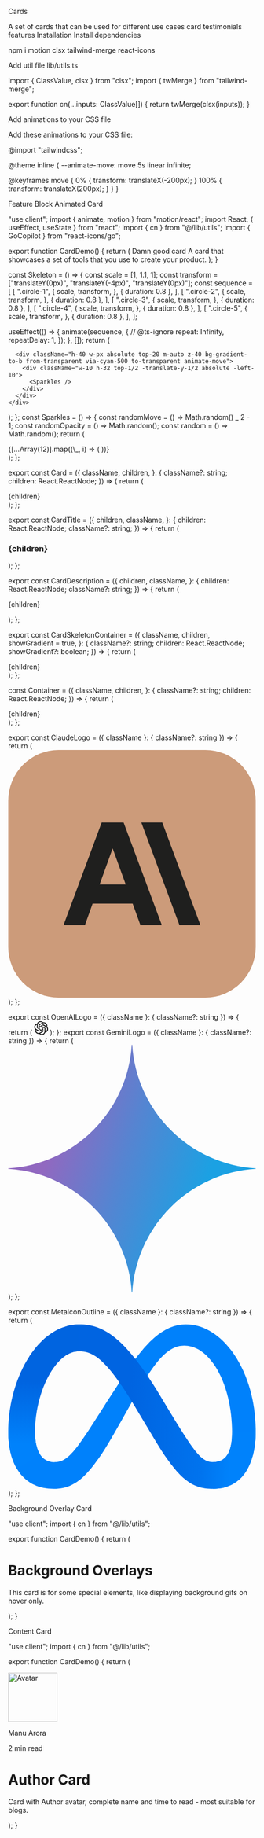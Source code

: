 Cards

A set of cards that can be used for different use cases
card
testimonials
features
Installation
Install dependencies

npm i motion clsx tailwind-merge react-icons

Add util file
lib/utils.ts

import { ClassValue, clsx } from "clsx";
import { twMerge } from "tailwind-merge";

export function cn(...inputs: ClassValue[]) {
return twMerge(clsx(inputs));
}

Add animations to your CSS file

Add these animations to your CSS file:

@import "tailwindcss";

@theme inline {
--animate-move: move 5s linear infinite;

@keyframes move {
0% {
transform: translateX(-200px);
}
100% {
transform: translateX(200px);
}
}
}

Feature Block Animated Card

"use client";
import { animate, motion } from "motion/react";
import React, { useEffect, useState } from "react";
import { cn } from "@/lib/utils";
import { GoCopilot } from "react-icons/go";

export function CardDemo() {
return (
<Card>
<CardSkeletonContainer>
<Skeleton />
</CardSkeletonContainer>
<CardTitle>Damn good card</CardTitle>
<CardDescription>
A card that showcases a set of tools that you use to create your
product.
</CardDescription>
</Card>
);
}

const Skeleton = () => {
const scale = [1, 1.1, 1];
const transform = ["translateY(0px)", "translateY(-4px)", "translateY(0px)"];
const sequence = [
[
".circle-1",
{
scale,
transform,
},
{ duration: 0.8 },
],
[
".circle-2",
{
scale,
transform,
},
{ duration: 0.8 },
],
[
".circle-3",
{
scale,
transform,
},
{ duration: 0.8 },
],
[
".circle-4",
{
scale,
transform,
},
{ duration: 0.8 },
],
[
".circle-5",
{
scale,
transform,
},
{ duration: 0.8 },
],
];

useEffect(() => {
animate(sequence, {
// @ts-ignore
repeat: Infinity,
repeatDelay: 1,
});
}, []);
return (
<div className="p-8 overflow-hidden h-full relative flex items-center justify-center">
<div className="flex flex-row shrink-0 justify-center items-center gap-2">
<Container className="h-8 w-8 circle-1">
<ClaudeLogo className="h-4 w-4 " />
</Container>
<Container className="h-12 w-12 circle-2">
<GoCopilot className="h-6 w-6 dark:text-white" />
</Container>
<Container className="circle-3">
<OpenAILogo className="h-8 w-8 dark:text-white" />
</Container>
<Container className="h-12 w-12 circle-4">
<MetaIconOutline className="h-6 w-6 " />
</Container>
<Container className="h-8 w-8 circle-5">
<GeminiLogo className="h-4 w-4 " />
</Container>
</div>

      <div className="h-40 w-px absolute top-20 m-auto z-40 bg-gradient-to-b from-transparent via-cyan-500 to-transparent animate-move">
        <div className="w-10 h-32 top-1/2 -translate-y-1/2 absolute -left-10">
          <Sparkles />
        </div>
      </div>
    </div>

);
};
const Sparkles = () => {
const randomMove = () => Math.random() _ 2 - 1;
const randomOpacity = () => Math.random();
const random = () => Math.random();
return (
<div className="absolute inset-0">
{[...Array(12)].map((\_, i) => (
<motion.span
key={`star-${i}`}
animate={{
top: `calc(${random() _ 100}% + ${randomMove()}px)`,
            left: `calc(${random() _ 100}% + ${randomMove()}px)`,
opacity: randomOpacity(),
scale: [1, 1.2, 0],
}}
transition={{
duration: random() _ 2 + 4,
repeat: Infinity,
ease: "linear",
}}
style={{
            position: "absolute",
            top: `${random() * 100}%`,
            left: `${random() * 100}%`,
            width: `2px`,
            height: `2px`,
            borderRadius: "50%",
            zIndex: 1,
          }}
className="inline-block bg-black dark:bg-white" ></motion.span>
))}
</div>
);
};

export const Card = ({
className,
children,
}: {
className?: string;
children: React.ReactNode;
}) => {
return (
<div
className={cn(
"max-w-sm w-full mx-auto p-8 rounded-xl border border-[rgba(255,255,255,0.10)] dark:bg-[rgba(40,40,40,0.70)] bg-gray-100 shadow-[2px_4px_16px_0px_rgba(248,248,248,0.06)_inset] group",
className
)} >
{children}
</div>
);
};

export const CardTitle = ({
children,
className,
}: {
children: React.ReactNode;
className?: string;
}) => {
return (
<h3
className={cn(
"text-lg font-semibold text-gray-800 dark:text-white py-2",
className
)} >
{children}
</h3>
);
};

export const CardDescription = ({
children,
className,
}: {
children: React.ReactNode;
className?: string;
}) => {
return (
<p
className={cn(
"text-sm font-normal text-neutral-600 dark:text-neutral-400 max-w-sm",
className
)} >
{children}
</p>
);
};

export const CardSkeletonContainer = ({
className,
children,
showGradient = true,
}: {
className?: string;
children: React.ReactNode;
showGradient?: boolean;
}) => {
return (
<div
className={cn(
"h-[15rem] md:h-[20rem] rounded-xl z-40",
className,
showGradient &&
"bg-neutral-300 dark:bg-[rgba(40,40,40,0.70)] [mask-image:radial-gradient(50%_50%_at_50%_50%,white_0%,transparent_100%)]"
)} >
{children}
</div>
);
};

const Container = ({
className,
children,
}: {
className?: string;
children: React.ReactNode;
}) => {
return (
<div
className={cn(
`h-16 w-16 rounded-full flex items-center justify-center bg-[rgba(248,248,248,0.01)]
    shadow-[0px_0px_8px_0px_rgba(248,248,248,0.25)_inset,0px_32px_24px_-16px_rgba(0,0,0,0.40)]
    `,
className
)} >
{children}
</div>
);
};

export const ClaudeLogo = ({ className }: { className?: string }) => {
return (
<svg
      xmlns="http://www.w3.org/2000/svg"
      shapeRendering="geometricPrecision"
      textRendering="geometricPrecision"
      imageRendering="optimizeQuality"
      fillRule="evenodd"
      clipRule="evenodd"
      viewBox="0 0 512 512"
      className={className}
    >
<rect fill="#CC9B7A" width="512" height="512" rx="104.187" ry="105.042" />
<path
        fill="#1F1F1E"
        fillRule="nonzero"
        d="M318.663 149.787h-43.368l78.952 212.423 43.368.004-78.952-212.427zm-125.326 0l-78.952 212.427h44.255l15.932-44.608 82.846-.004 16.107 44.612h44.255l-79.126-212.427h-45.317zm-4.251 128.341l26.91-74.701 27.083 74.701h-53.993z"
      />
</svg>
);
};

export const OpenAILogo = ({ className }: { className?: string }) => {
return (
<svg
      className={className}
      width="28"
      viewBox="0 0 28 28"
      fill="none"
      xmlns="http://www.w3.org/2000/svg"
    >
<path
        d="M26.153 11.46a6.888 6.888 0 0 0-.608-5.73 7.117 7.117 0 0 0-3.29-2.93 7.238 7.238 0 0 0-4.41-.454 7.065 7.065 0 0 0-2.41-1.742A7.15 7.15 0 0 0 12.514 0a7.216 7.216 0 0 0-4.217 1.346 7.061 7.061 0 0 0-2.603 3.539 7.12 7.12 0 0 0-2.734 1.188A7.012 7.012 0 0 0 .966 8.268a6.979 6.979 0 0 0 .88 8.273 6.89 6.89 0 0 0 .607 5.729 7.117 7.117 0 0 0 3.29 2.93 7.238 7.238 0 0 0 4.41.454 7.061 7.061 0 0 0 2.409 1.742c.92.404 1.916.61 2.923.604a7.215 7.215 0 0 0 4.22-1.345 7.06 7.06 0 0 0 2.605-3.543 7.116 7.116 0 0 0 2.734-1.187 7.01 7.01 0 0 0 1.993-2.196 6.978 6.978 0 0 0-.884-8.27Zm-10.61 14.71c-1.412 0-2.505-.428-3.46-1.215.043-.023.119-.064.168-.094l5.65-3.22a.911.911 0 0 0 .464-.793v-7.86l2.389 1.36a.087.087 0 0 1 .046.065v6.508c0 2.952-2.491 5.248-5.257 5.248ZM4.062 21.354a5.17 5.17 0 0 1-.635-3.516c.042.025.115.07.168.1l5.65 3.22a.928.928 0 0 0 .928 0l6.898-3.93v2.72a.083.083 0 0 1-.034.072l-5.711 3.255a5.386 5.386 0 0 1-4.035.522 5.315 5.315 0 0 1-3.23-2.443ZM2.573 9.184a5.283 5.283 0 0 1 2.768-2.301V13.515a.895.895 0 0 0 .464.793l6.897 3.93-2.388 1.36a.087.087 0 0 1-.08.008L4.52 16.349a5.262 5.262 0 0 1-2.475-3.185 5.192 5.192 0 0 1 .527-3.98Zm19.623 4.506-6.898-3.93 2.388-1.36a.087.087 0 0 1 .08-.008l5.713 3.255a5.28 5.28 0 0 1 2.054 2.118 5.19 5.19 0 0 1-.488 5.608 5.314 5.314 0 0 1-2.39 1.742v-6.633a.896.896 0 0 0-.459-.792Zm2.377-3.533a7.973 7.973 0 0 0-.168-.099l-5.65-3.22a.93.93 0 0 0-.928 0l-6.898 3.93V8.046a.083.083 0 0 1 .034-.072l5.712-3.251a5.375 5.375 0 0 1 5.698.241 5.262 5.262 0 0 1 1.865 2.28c.39.92.506 1.93.335 2.913ZM9.631 15.009l-2.39-1.36a.083.083 0 0 1-.046-.065V7.075c.001-.997.29-1.973.832-2.814a5.297 5.297 0 0 1 2.231-1.935 5.382 5.382 0 0 1 5.659.72 4.89 4.89 0 0 0-.168.093l-5.65 3.22a.913.913 0 0 0-.465.793l-.003 7.857Zm1.297-2.76L14 10.5l3.072 1.75v3.5L14 17.499l-3.072-1.75v-3.5Z"
        fill="currentColor"
      ></path>
</svg>
);
};
export const GeminiLogo = ({ className }: { className?: string }) => {
return (
<svg
      fill="none"
      xmlns="http://www.w3.org/2000/svg"
      viewBox="0 0 16 16"
      className={className}
    >
<path
        d="M16 8.016A8.522 8.522 0 008.016 16h-.032A8.521 8.521 0 000 8.016v-.032A8.521 8.521 0 007.984 0h.032A8.522 8.522 0 0016 7.984v.032z"
        fill="url(#prefix__paint0_radial_980_20147)"
      />
<defs>
<radialGradient
          id="prefix__paint0_radial_980_20147"
          cx="0"
          cy="0"
          r="1"
          gradientUnits="userSpaceOnUse"
          gradientTransform="matrix(16.1326 5.4553 -43.70045 129.2322 1.588 6.503)"
        >
<stop offset=".067" stop-color="#9168C0" />
<stop offset=".343" stop-color="#5684D1" />
<stop offset=".672" stop-color="#1BA1E3" />
</radialGradient>
</defs>
</svg>
);
};

export const MetaIconOutline = ({ className }: { className?: string }) => {
return (
<svg
      id="Layer_1"
      data-name="Layer 1"
      xmlns="http://www.w3.org/2000/svg"
      viewBox="0 0 287.56 191"
      className={className}
    >
<defs>
<linearGradient
          id="linear-gradient"
          x1="62.34"
          y1="101.45"
          x2="260.34"
          y2="91.45"
          gradientTransform="matrix(1, 0, 0, -1, 0, 192)"
          gradientUnits="userSpaceOnUse"
        >
<stop offset="0" stop-color="#0064e1" />
<stop offset="0.4" stop-color="#0064e1" />
<stop offset="0.83" stop-color="#0073ee" />
<stop offset="1" stop-color="#0082fb" />
</linearGradient>
<linearGradient
          id="linear-gradient-2"
          x1="41.42"
          y1="53"
          x2="41.42"
          y2="126"
          gradientTransform="matrix(1, 0, 0, -1, 0, 192)"
          gradientUnits="userSpaceOnUse"
        >
<stop offset="0" stop-color="#0082fb" />
<stop offset="1" stop-color="#0064e0" />
</linearGradient>
</defs>
<path
        fill="#0081fb"
        d="M31.06,126c0,11,2.41,19.41,5.56,24.51A19,19,0,0,0,53.19,160c8.1,0,15.51-2,29.79-21.76,11.44-15.83,24.92-38,34-52l15.36-23.6c10.67-16.39,23-34.61,37.18-47C181.07,5.6,193.54,0,206.09,0c21.07,0,41.14,12.21,56.5,35.11,16.81,25.08,25,56.67,25,89.27,0,19.38-3.82,33.62-10.32,44.87C271,180.13,258.72,191,238.13,191V160c17.63,0,22-16.2,22-34.74,0-26.42-6.16-55.74-19.73-76.69-9.63-14.86-22.11-23.94-35.84-23.94-14.85,0-26.8,11.2-40.23,31.17-7.14,10.61-14.47,23.54-22.7,38.13l-9.06,16c-18.2,32.27-22.81,39.62-31.91,51.75C84.74,183,71.12,191,53.19,191c-21.27,0-34.72-9.21-43-23.09C3.34,156.6,0,141.76,0,124.85Z"
      />
<path
        fill="url(#linear-gradient)"
        d="M24.49,37.3C38.73,15.35,59.28,0,82.85,0c13.65,0,27.22,4,41.39,15.61,15.5,12.65,32,33.48,52.63,67.81l7.39,12.32c17.84,29.72,28,45,33.93,52.22,7.64,9.26,13,12,19.94,12,17.63,0,22-16.2,22-34.74l27.4-.86c0,19.38-3.82,33.62-10.32,44.87C271,180.13,258.72,191,238.13,191c-12.8,0-24.14-2.78-36.68-14.61-9.64-9.08-20.91-25.21-29.58-39.71L146.08,93.6c-12.94-21.62-24.81-37.74-31.68-45C107,40.71,97.51,31.23,82.35,31.23c-12.27,0-22.69,8.61-31.41,21.78Z"
      />
<path
        fill="url(#linear-gradient-2)"
        d="M82.35,31.23c-12.27,0-22.69,8.61-31.41,21.78C38.61,71.62,31.06,99.34,31.06,126c0,11,2.41,19.41,5.56,24.51L10.14,167.91C3.34,156.6,0,141.76,0,124.85,0,94.1,8.44,62.05,24.49,37.3,38.73,15.35,59.28,0,82.85,0Z"
      />
</svg>
);
};

Background Overlay Card

"use client";
import { cn } from "@/lib/utils";

export function CardDemo() {
return (
<div className="max-w-xs w-full">
<div
className={cn(
"group w-full cursor-pointer overflow-hidden relative card h-96 rounded-md shadow-xl mx-auto flex flex-col justify-end p-4 border border-transparent dark:border-neutral-800",
"bg-[url(https://images.unsplash.com/photo-1476842634003-7dcca8f832de?ixid=MnwxMjA3fDB8MHxwaG90by1wYWdlfHx8fGVufDB8fHx8&ixlib=rb-1.2.1&auto=format&fit=crop&w=1650&q=80)] bg-cover",
// Preload hover image by setting it in a pseudo-element
"before:bg-[url(https://i.giphy.com/media/v1.Y2lkPTc5MGI3NjExNWlodTF3MjJ3NnJiY3Rlc2J0ZmE0c28yeWoxc3gxY2VtZzA5ejF1NSZlcD12MV9pbnRlcm5hbF9naWZfYnlfaWQmY3Q9Zw/syEfLvksYQnmM/giphy.gif)] before:fixed before:inset-0 before:opacity-0 before:z-[-1]",
"hover:bg-[url(https://i.giphy.com/media/v1.Y2lkPTc5MGI3NjExNWlodTF3MjJ3NnJiY3Rlc2J0ZmE0c28yeWoxc3gxY2VtZzA5ejF1NSZlcD12MV9pbnRlcm5hbF9naWZfYnlfaWQmY3Q9Zw/syEfLvksYQnmM/giphy.gif)]",
"hover:after:content-[''] hover:after:absolute hover:after:inset-0 hover:after:bg-black hover:after:opacity-50",
"transition-all duration-500"
)} >
<div className="text relative z-50">
<h1 className="font-bold text-xl md:text-3xl text-gray-50 relative">
Background Overlays
</h1>
<p className="font-normal text-base text-gray-50 relative my-4">
This card is for some special elements, like displaying background
gifs on hover only.
</p>
</div>
</div>
</div>
);
}

Content Card

"use client";
import { cn } from "@/lib/utils";

export function CardDemo() {
return (
<div className="max-w-xs w-full group/card">
<div
className={cn(
" cursor-pointer overflow-hidden relative card h-96 rounded-md shadow-xl max-w-sm mx-auto backgroundImage flex flex-col justify-between p-4",
"bg-[url(https://images.unsplash.com/photo-1544077960-604201fe74bc?ixid=MnwxMjA3fDB8MHxwaG90by1wYWdlfHx8fGVufDB8fHx8&ixlib=rb-1.2.1&auto=format&fit=crop&w=1651&q=80)] bg-cover"
)} >
<div className="absolute w-full h-full top-0 left-0 transition duration-300 group-hover/card:bg-black opacity-60"></div>
<div className="flex flex-row items-center space-x-4 z-10">
<img
            height="100"
            width="100"
            alt="Avatar"
            src="/manu.png"
            className="h-10 w-10 rounded-full border-2 object-cover"
          />
<div className="flex flex-col">
<p className="font-normal text-base text-gray-50 relative z-10">
Manu Arora
</p>
<p className="text-sm text-gray-400">2 min read</p>
</div>
</div>
<div className="text content">
<h1 className="font-bold text-xl md:text-2xl text-gray-50 relative z-10">
Author Card
</h1>
<p className="font-normal text-sm text-gray-50 relative z-10 my-4">
Card with Author avatar, complete name and time to read - most
suitable for blogs.
</p>
</div>
</div>
</div>
);
}

